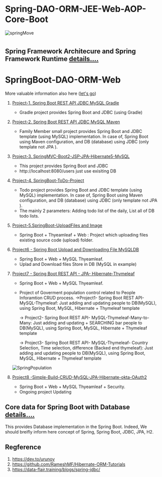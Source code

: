 
# Spring-DAO-ORM-JEE-Web-AOP-Core-Boot

![springMove](https://user-images.githubusercontent.com/11626327/82535853-7b9a8780-9b82-11ea-9d4d-bbda1711912f.jpg)

# 
## Spring Framework Architecure and Spring Framework Runtime [details....](https://dev.to/urunov/spring-framework-architecture-and-runtime-components-31id)
 
# SpringBoot-DAO-ORM-Web
More valuable information also here ([let's go](https://dev.to/urunov/how-to-handle-database-in-spring-boot-560))
1.  [Project-1. Spring Boot REST API JDBC MySQL Gradle](https://github.com/Hamdambek/SpringBoot-Database/tree/master/Project1-SpringBoot-RestAPI-JDBC-MySQL-Gradle)
     * Gradle project provides Spring Boot and JDBC (using Gradle)
2. [Project-2. Spring Boot REST API JDBC MySQL Maven](https://github.com/Hamdambek/SpringBoot-Database/tree/master/Project2-SpringBoot-RestAPI-JDBC%20Template-MySQL-Maven/SpringJDBC)
     * Family Member small project provides Spring Boot and JDBC template (using MySQL) implementation. In case of, Spring Boot using Maven configuration, and DB (database) using JDBC (only template not JPA ). 
3.  [Project-3. SpringMVC-Boot2-JSP-JPA-Hibernate5-MySQL](https://github.com/Urunov/Spring-DAO-ORM-JEE-Web-AOP-Core-Boot/tree/master/Project3-SpringMVC-Boot2-JSP-JPA-Hibernate5-MySQL)
     * This project provides Spring Boot and JDBC  
     * http://localhost:8080/users just use exisiting DB 
4. [Project-4. SpringBoot-ToDo-Project](https://github.com/Urunov/Spring-DAO-ORM-JEE-Web-AOP-Core-Boot/tree/master/Project4-SpringBoot-ToDo-Project)
     * Todo project provides Spring Boot and JDBC template (using MySQL) implementation. In case of, Spring Boot using Maven configuration, and DB (database) using JDBC (only template not JPA ).
     * The mainly 2 parameters: Adding todo list of the daily, List all of DB todo lists.
5.  [Project-5.SpringBoot-UploadFiles and Image](https://github.com/Urunov/Spring-DAO-ORM-JEE-Web-AOP-Core-Boot/tree/master/Project5-SpringBoot-UploadFiles%20and%20Image)
     * Spring Boot + Thyeamleaf + Web : Project which uploading files existing source code (upload) folder.
6. [Project6 - Spring Boot Upload and Downloading File MySQLDB](https://github.com/Urunov/Spring-DAO-ORM-JEE-Web-AOP-Core-Boot/tree/master/Project6%20-%20Spring%20Boot%20Upload%20and%20Downloading%20File%20MySQLDB)
     * Spring Boot + Web + MySQL Thyeamleaf.
     * Uplad and Download files Store in DB (MySQL in example) 
    
7. [Project7 - Spring Boot REST API - JPA- Hibernate-Thymeleaf](https://github.com/Urunov/Spring-Boot-Hibernate-Thymeleaf/tree/master/Project7-SpringBoot-RestAPI-JPA-Hibernate-MySQL-GovermentProject)
     * Spring Boot + Web + MySQL Thyeamleaf.
     * Project of Goverment population control related to People Inforamtion CRUD process. 
         ->Project1- Spring Boot REST API- MySQL-Thymeleaf: 
             Just adding and updating people to DB(MySQL), using Spring Boot, MySQL, Hibernate + Thymeleaf template
             
         -> Project2- Spring Boot REST API- MySQL-Thymeleaf-Many-to-Many: 
             Just adding and updating + SEARCHING bar people to DB(MySQL), using Spring Boot, MySQL, Hibernate + Thymeleaf template
         
         -> Project3- Spring Boot REST API- MySQL-Thymeleaf- Country Selection, Time selection, difference (Backed end thymeleaf): 
             Just adding and updating people to DB(MySQL), using Spring Boot, MySQL, Hibernate + Thymeleaf template
     
     
     ![SpringPopulation](https://user-images.githubusercontent.com/11626327/85692450-5ca68c80-b710-11ea-9a73-94062ebc1a11.JPG)

     
8. [Project8 -Simple-Build-CRUD-MySQL-JPA-Hibernate-okta-OAuth2](https://github.com/Urunov/Spring-Boot-Hibernate-Thymeleaf/tree/master/Project8-Simple-Build-CRUD-MySQL-JPA-Hibernate-okta-OAuth2B)
     * Spring Boot + Web + MySQL Thyeamleaf + Security.
     * Ongoing project Updating
     
## Core data for Spring Boot with Database [details....](https://dev.to/urunov/how-to-handle-database-in-spring-boot-560)

This provides Database implementation in the Spring Boot. Indeed, We should breifly inform here concept of Spring, Spring Boot, JDBC, JPA, H2.


## Regference

1. https://dev.to/urunov
2. https://github.com/RameshMF/Hibernate-ORM-Tutorials
3. https://data-flair.training/blogs/spring-jdbc/
